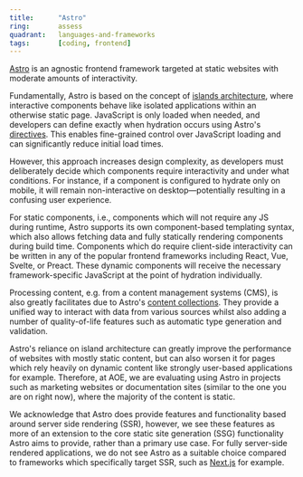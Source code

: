 ```yaml
---
title:      "Astro"
ring:       assess
quadrant:   languages-and-frameworks
tags:       [coding, frontend]
---
```


[Astro](https://astro.build/) is an agnostic frontend framework targeted at static websites with moderate amounts of interactivity.

Fundamentally, Astro is based on the concept of [islands architecture](/methods-and-patterns/islands-architecture/), where interactive components behave like isolated applications within an otherwise static page. JavaScript is only loaded when needed, and developers can define exactly when hydration occurs using Astro's [directives](https://docs.astro.build/en/reference/directives-reference/). This enables fine-grained control over JavaScript loading and can significantly reduce initial load times.

However, this approach increases design complexity, as developers must deliberately decide which components require interactivity and under what conditions. For instance, if a component is configured to hydrate only on mobile, it will remain non-interactive on desktop—potentially resulting in a confusing user experience.

For static components, i.e., components which will not require any JS during runtime, Astro supports its own component-based templating syntax, which also allows fetching data and fully statically rendering components during build time. Components which do require client-side interactivity can be written in any of the popular frontend frameworks including React, Vue, Svelte, or Preact. These dynamic components will receive the necessary framework-specific JavaScript at the point of hydration individually.

Processing content, e.g. from a content management systems (CMS), is also greatly facilitates due to Astro's [content collections](https://docs.astro.build/en/guides/content-collections). They provide a unified way to interact with data from various sources whilst also adding a number of quality-of-life features such as automatic type generation and validation.

Astro's reliance on island architecture can greatly improve the performance of websites with mostly static content, but can also worsen it for pages which rely heavily on dynamic content like strongly user-based applications for example. Therefore, at AOE, we are evaluating using Astro in projects such as marketing websites or documentation sites (similar to the one you are on right now), where the majority of the content is static.

We acknowledge that Astro does provide features and functionality based around server side rendering (SSR), however, we see these features as more of an extension to the core static site generation (SSG) functionality Astro aims to provide, rather than a primary use case. For fully server-side rendered applications, we do not see Astro as a suitable choice compared to frameworks which specifically target SSR, such as [Next.js](/languages-and-frameworks/next-js/) for example.
